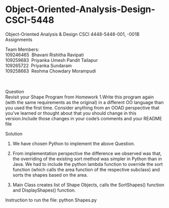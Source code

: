 

# Object-Oriented-Analysis-Design-CSCI-5448
Object-Oriented Analysis &amp; Design CSCI 4448-5448-001, -001B Assignments


Team Members: </br>
109246465&nbsp;&nbsp;Bhavani Rishitha Ravipati</br>
109259683&nbsp;&nbsp;Priyanka Umesh Pandit Tailapur</br>
109265722&nbsp;&nbsp;Priyanka Sundaram</br>
109258663&nbsp;&nbsp;Reshma Chowdary Morampudi</br>
</br></br>

Question </br>
Revisit your Shape Program from Homework 1.Write this program again (with the same requirements as the original) in a different OO language than you used the first time. Consider anything from an OOAD perspective that you’ve learned or thought about that you should change in this version.Include those changes in your code’s comments and your README file

Solution </br>
1. We have chosen Python to implement the above Question. </br>

2. From implementation perspective the difference we observed was that, the overriding of the existing sort method was simpler in Python than in Java. We had to include the python lambda function to override the sort function (which calls the area function of the respective subclass) and sorts the shapes based on the area. </br>

3. Main Class creates list of Shape Objects, calls the SortShapes() function and DisplayShapes() function.</br>

Instruction to run the file: python Shapes.py
